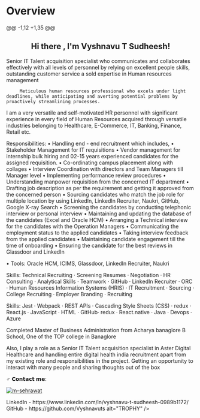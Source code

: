 # Overview
@@ -1,12 +1,35 @@
 <h2 align="center">Hi there , I'm Vyshnavu T Sudheesh!</h2>


 Senior IT Talent acquisition specialist  who communicates and collaborates effectively with all levels of personnel by relying on excellent people skills, outstanding customer service a sold expertise in Human resources management
 
         Meticulous human resources professional who excels under light deadlines, while anticipating and averting potential problems by proactively streamlining processes. 

I am a very versatile and self-motivated HR personnel with significant experience in every field of Human Resources acquired through versatile industries belonging to Healthcare, E-Commerce, IT, Banking, Finance, Retail etc. 

Responsibilities:
• Handling end - end recruitment which includes,
• Stakeholder Management for IT requisitions
• Vendor management for internship bulk hiring and 02-15 years experienced
candidates for the assigned requisition.
• Co-ordinating campus placement along with collages
• Interview Coordination with directors and Team Managers till Manager level
• Implementing performance review procedures
• Understanding manpower requisition from the concerned IT department
• Drafting job description as per the requirement and getting it approved
from the concerned person
• Sourcing candidates who match the job role for multiple location by using
LinkedIn, LinkedIn Recruiter, Naukri, GitHub, Google X-ray Search
• Screening the candidates by conducting telephonic interview or personal
interview
• Maintaining and updating the database of the candidates (Excel and Oracle
HCM)
• Arranging a Technical interview for the candidates with the Operation
Managers
• Communicating the employment status to the applied candidates
• Taking interview feedback from the applied candidates
• Maintaining candidate engagement till the time of onboarding
• Ensuring the candidate for the best reviews in Glassdoor and LinkedIn

• Tools: Oracle HCM, ICIMS, Glassdoor, LinkedIn Recruiter, Naukri


Skills: Technical Recruiting · Screening Resumes · Negotiation · HR Consulting · Analytical Skills · Teamwork · GitHub · LinkedIn Recruiter · ORC · Human Resources Information Systems (HRIS) · IT Recruitment · Sourcing · College Recruiting · Employer Branding · Recruiting

Skills: Jest · Webpack · REST APIs · Cascading Style Sheets (CSS) · redux · React.js · JavaScript · HTML · GitHub· redux · React.native · Java · Devops · Azure

Completed Master of Business Administration from Acharya banaglore B School, One of the TOP college in Banaglore

Also, I play a role as a Senior IT Talent acquisition specialist in Aster Digital Healthcare and handling entire digital health india recruitment apart from my existing role and responsibilities in the project. Getting an opportunity to interact with many people and sharing thoughts out of the box


♂️ 𝗖𝗼𝗻𝘁𝗮𝗰𝘁 𝗺𝗲:
<p align="left" dir="auto">
<a href="https://www.linkedin.com/in/vyshnavu-t-sudheesh-0989b1172/" rel="nofollow"><img align="center" src="https://camo.githubusercontent.com/a80d00f23720d0bc9f55481cfcd77ab79e141606829cf16ec43f8cacc7741e46/68747470733a2f2f696d672e736869656c64732e696f2f62616467652f4c696e6b6564496e2d3030373742353f7374796c653d666f722d7468652d6261646765266c6f676f3d6c696e6b6564696e266c6f676f436f6c6f723d7768697465" alt="m-sehrawat" data-canonical-src="https://img.shields.io/badge/LinkedIn-0077B5?style=for-the-badge&amp;logo=linkedin&amp;logoColor=white" style="max-width: 100%;"></a>
</p>
LinkedIn - https://www.linkedin.com/in/vyshnavu-t-sudheesh-0989b1172/
GitHub - https://github.com/Vyshnavuts
alt="TROPHY" />
    </a>
</div>
</p>


<!--
**Vyshnavuts/Vyshnavuts** is a ✨ _special_ ✨ repository because its `README.md` (this file) appears on your GitHub profile.

Here are some ideas to get you started:

- 🔭 I’m currently working on ...
- 🌱 I’m currently learning ...
- 👯 I’m looking to collaborate on ...
- 🤔 I’m looking for help with ...
- 💬 Ask me about ...
- 📫 How to reach me: ...
- 😄 Pronouns: ...
- ⚡ Fun fact: ...
